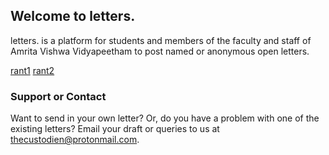 ## Welcome to letters.

letters. is a platform for students and members of the faculty and staff of Amrita Vishwa Vidyapeetham to post named or anonymous open letters.

[rant1](/letters/rant1.md)
[rant2](/posts/rant2.md)

### Support or Contact

Want to send in your own letter? Or, do you have a problem with one of the existing letters? Email your draft or queries to us at [thecustodien@protonmail.com](thecustodien@protonmail.com).

